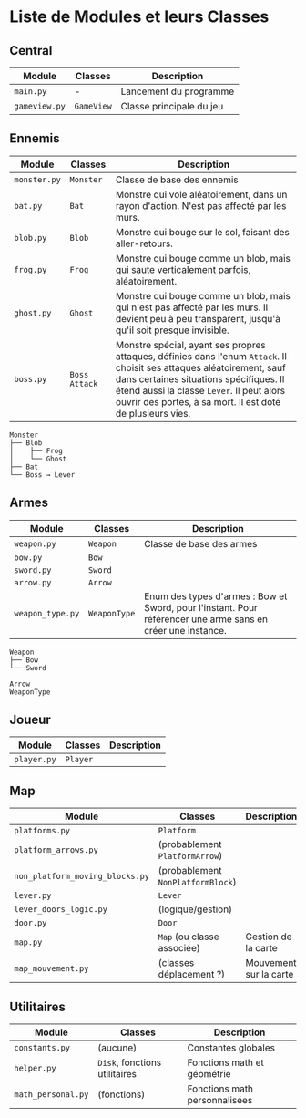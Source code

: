 # Liste de Modules et leurs Classes 

## Central
| Module        | Classes | Description                  |
|---------------|-------------------------------|------------------------------|
| `main.py`         | -        | Lancement du programme             |
| `gameview.py`     | `GameView`      | Classe principale du jeu        |
## Ennemis

| Module        | Classes | Description                  |
|---------------|-------------------------------|------------------------------|
| `monster.py`  | `Monster`                     | Classe de base des ennemis   |
| `bat.py`      | `Bat`                         | Monstre qui vole aléatoirement, dans un rayon d'action. N'est pas affecté par les murs.                             |
| `blob.py`     | `Blob`                        | Monstre qui bouge sur le sol, faisant des aller-retours.                             |
| `frog.py`     | `Frog`                        | Monstre qui bouge comme un blob, mais qui saute verticalement parfois, aléatoirement.                          |
| `ghost.py`    | `Ghost`                       | Monstre qui bouge comme un blob, mais qui n'est pas affecté par les murs. Il devient peu à peu transparent, jusqu'à qu'il soit presque invisible.            |
| `boss.py`     | `Boss` `Attack`      |  Monstre spécial, ayant ses propres attaques, définies dans l'enum `Attack`. Il choisit ses attaques aléatoirement, sauf dans certaines situations spécifiques. Il étend aussi la classe `Lever`. Il peut alors ouvrir des portes, à sa mort. Il est doté de plusieurs vies.   |

```
Monster
├── Blob
│    ├── Frog
│    └── Ghost
├── Bat
└── Boss → Lever
```

## Armes

| Module           | Classes | Description                  |
|------------------|---------------------------------|------------------------------|
| `weapon.py`      | `Weapon`                       | Classe de base des armes      |
| `bow.py`         | `Bow`                         |                              |
| `sword.py`       | `Sword`                       |                              |
| `arrow.py`       | `Arrow`                       |                              |
| `weapon_type.py` | `WeaponType` | Enum des types d'armes : Bow et Sword, pour l'instant. Pour référencer une arme sans en créer une instance.  |

```
Weapon
├── Bow
└── Sword

Arrow
WeaponType
````

## Joueur

| Module           | Classes | Description                  |
|------------------|---------------------------------|------------------------------|
| `player.py`      | `Player`                       |                              |

## Map

| Module                   | Classes    | Description                  |
|--------------------------|-------------------------------|------------------------------|
| `platforms.py`           | `Platform`                   |                              |
| `platform_arrows.py`     | (probablement `PlatformArrow`)|                              |
| `non_platform_moving_blocks.py` | (probablement `NonPlatformBlock`) |                        |
| `lever.py`               | `Lever`                     |                              |
| `lever_doors_logic.py`   | (logique/gestion)            |                              |
| `door.py`                | `Door`                      |                              |
| `map.py`          | `Map` (ou classe associée) | Gestion de la carte          |
| `map_mouvement.py`| (classes déplacement ?)    | Mouvement sur la carte       |

## Utilitaires

| Module            | Classes | Description                  |
|-------------------|----------------------------|------------------------------|
| `constants.py`    | (aucune)                  | Constantes globales          |
| `helper.py`       | `Disk`, fonctions utilitaires | Fonctions math et géométrie |
| `math_personal.py`| (fonctions)                | Fonctions math personnalisées|